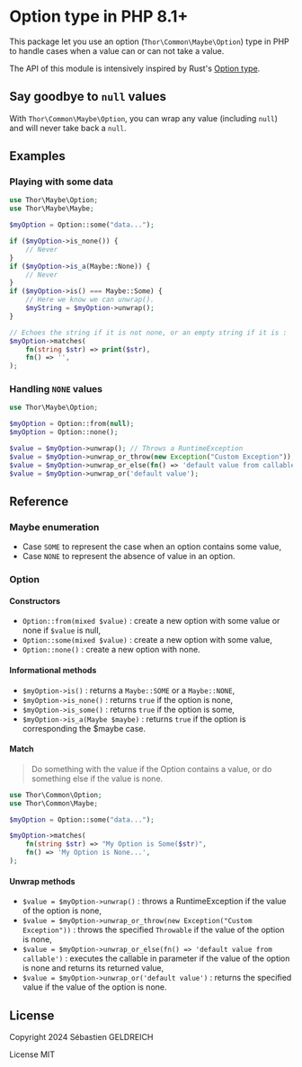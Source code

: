 # Option type in PHP 8.1+

This package let you use an option (`Thor\Common\Maybe\Option`) type in PHP to handle cases when a value can or can not take a value.

The API of this module is intensively inspired by Rust's [Option type](https://doc.rust-lang.org/std/option/).

## Say goodbye to `null` values

With `Thor\Common\Maybe\Option`, you can wrap any value (including `null`) and will never take back a `null`.

## Examples

### Playing with some data
```php
use Thor\Maybe\Option;
use Thor\Maybe\Maybe;

$myOption = Option::some("data...");

if ($myOption->is_none()) {
    // Never
}
if ($myOption->is_a(Maybe::None)) {
    // Never
}
if ($myOption->is() === Maybe::Some) {
    // Here we know we can unwrap().
    $myString = $myOption->unwrap();
}

// Echoes the string if it is not none, or an empty string if it is :
$myOption->matches(
    fn(string $str) => print($str),
    fn() => '',
);
```

### Handling `NONE` values
```php
use Thor\Maybe\Option;

$myOption = Option::from(null);
$myOption = Option::none();

$value = $myOption->unwrap(); // Throws a RuntimeException
$value = $myOption->unwrap_or_throw(new Exception("Custom Exception"));
$value = $myOption->unwrap_or_else(fn() => 'default value from callable');
$value = $myOption->unwrap_or('default value');
```

## Reference

### Maybe enumeration

- Case `SOME` to represent the case when an option contains some value,
- Case `NONE` to represent the absence of value in an option.

### Option

#### Constructors

- `Option::from(mixed $value)` : create a new option with some value or none if `$value` is null,
- `Option::some(mixed $value)` : create a new option with some value,
- `Option::none()` : create a new option with none.

#### Informational methods

- `$myOption->is()` : returns a `Maybe::SOME` or a `Maybe::NONE`,
- `$myOption->is_none()` : returns `true` if the option is none, 
- `$myOption->is_some()` : returns `true` if the option is some, 
- `$myOption->is_a(Maybe $maybe)` : returns `true` if the option is corresponding the $maybe case.

#### Match

> Do something with the value if the Option contains a value,
> or do something else if the value is none.

```php
use Thor\Common\Option;
use Thor\Common\Maybe;

$myOption = Option::some("data...");

$myOption->matches(
    fn(string $str) => "My Option is Some($str)",
    fn() => 'My Option is None...',
);
```

#### Unwrap methods

- `$value = $myOption->unwrap()` : throws a RuntimeException if the value of the option is none,
- `$value = $myOption->unwrap_or_throw(new Exception("Custom Exception"))` : throws the specified `Throwable` if the value of the option is none,
- `$value = $myOption->unwrap_or_else(fn() => 'default value from callable')` : executes the callable in parameter if the value of the option is none and returns its returned value,
- `$value = $myOption->unwrap_or('default value')` : returns the specified value if the value of the option is none.

## License

Copyright 2024 Sébastien GELDREICH

License MIT